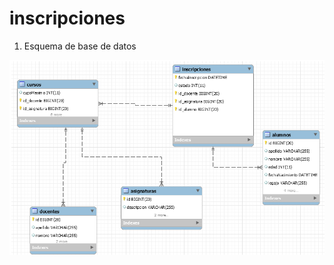 # inscripciones

1. Esquema de base de datos

![alt text](https://github.com/jpcastro087/inscripciones/blob/master/DER.png)
